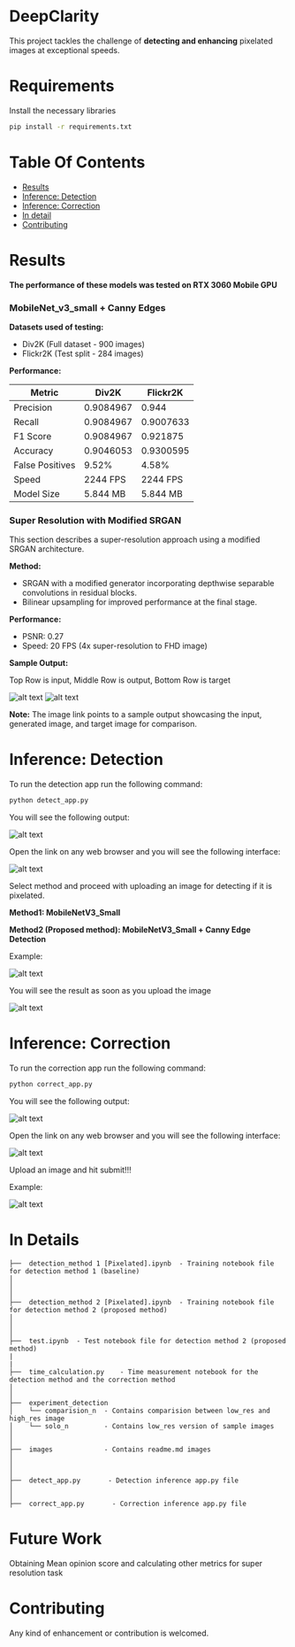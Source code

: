 # DeepClarity
This project tackles the challenge of **detecting and enhancing** pixelated images at exceptional speeds.


# Requirements
Install the necessary libraries
```sh
pip install -r requirements.txt
``` 

# Table Of Contents
-  [Results](#results)
-  [Inference: Detection](#inference-detection)
-  [Inference: Correction](#inference-correction)
-  [In detail](#in-detail)
-  [Contributing](#contributing)

# Results

**The performance of these models was tested on RTX 3060 Mobile GPU**

### MobileNet_v3_small + Canny Edges

**Datasets used of testing:**

* Div2K (Full dataset - 900 images)
* Flickr2K (Test split - 284 images)

**Performance:**

| Metric        | Div2K         | Flickr2K        |
|---------------|----------------|-----------------|
| Precision     | 0.9084967     | 0.944            |
| Recall        | 0.9084967     | 0.9007633        |
| F1 Score       | 0.9084967     | 0.921875         |
| Accuracy      | 0.9046053     | 0.9300595        |
| False Positives | 9.52%          | 4.58%           |
| Speed         | 2244 FPS       | 2244 FPS                |
| Model Size     | 5.844 MB       | 5.844 MB                |

### Super Resolution with Modified SRGAN

This section describes a super-resolution approach using a modified SRGAN architecture.

**Method:**

* SRGAN with a modified generator incorporating depthwise separable convolutions in residual blocks.
* Bilinear upsampling for improved performance at the final stage.

**Performance:**

* PSNR: 0.27
* Speed: 20 FPS (4x super-resolution to FHD image)

**Sample Output:**


Top Row is input, 
Middle Row is output, 
Bottom Row is target


![alt text](images/sr_result.png)
![alt text](images/sr_closeup.png)


**Note:** The image link points to a sample output showcasing the input, generated image, and target image for comparison.


# Inference: Detection

To run the detection app run the following command:
```sh
python detect_app.py
``` 

You will see the following output:

![alt text](images/detect_terminal.png)

Open the link on any web browser and you will see the following interface:

![alt text](images/detect.png)

Select method and proceed with uploading an image for detecting if it is pixelated.


**Method1: MobileNetV3_Small**

**Method2 (Proposed method): MobileNetV3_Small + Canny Edge Detection**

Example:

![alt text](./images/detect_method_select.png)

You will see the result as soon as you upload the image

![alt text](./images/detect_result.png)


# Inference: Correction 

To run the correction app run the following command:
```sh
python correct_app.py
``` 

You will see the following output:

![alt text](images/correct_terminal.png)

Open the link on any web browser and you will see the following interface:

![alt text](images/correct.png)

Upload an image and hit submit!!!

Example:

![alt text](./images/correct_result.png)





# In Details
```
├──  detection_method 1 [Pixelated].ipynb  - Training notebook file for detection method 1 (baseline)
│ 
│ 
│ 
├──  detection_method 2 [Pixelated].ipynb  - Training notebook file for detection method 2 (proposed method)
│    
│
│
├──  test.ipynb  - Test notebook file for detection method 2 (proposed method)
|
|
├──  time_calculation.py    - Time measurement notebook for the detection method and the correction method
│ 
│
├──  experiment_detection  
│    └── comparision_n  - Contains comparision between low_res and high_res image
│    └── solo_n         - Contains low_res version of sample images
│    
│
├──  images             - Contains readme.md images
│  
│
│
├──  detect_app.py       - Detection inference app.py file
│
│
├──  correct_app.py       - Correction inference app.py file
```


# Future Work

Obtaining Mean opinion score and calculating other metrics for super resolution task

# Contributing
Any kind of enhancement or contribution is welcomed.





